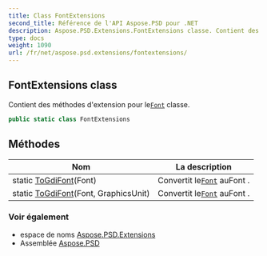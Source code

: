 ```yaml
---
title: Class FontExtensions
second_title: Référence de l'API Aspose.PSD pour .NET
description: Aspose.PSD.Extensions.FontExtensions classe. Contient des méthodes dextension pour leFont classe.
type: docs
weight: 1090
url: /fr/net/aspose.psd.extensions/fontextensions/
---
```

## FontExtensions class

Contient des méthodes d'extension pour le[`Font`](../../aspose.psd/font/) classe.

```csharp
public static class FontExtensions
```

## Méthodes

| Nom | La description |
| --- | --- |
| static [ToGdiFont](../../aspose.psd.extensions/fontextensions/togdifont/#togdifont)(Font) | Convertit le[`Font`](../../aspose.psd/font/) auFont . |
| static [ToGdiFont](../../aspose.psd.extensions/fontextensions/togdifont/#togdifont_1)(Font, GraphicsUnit) | Convertit le[`Font`](../../aspose.psd/font/) auFont . |

### Voir également

* espace de noms [Aspose.PSD.Extensions](../../aspose.psd.extensions/)
* Assemblée [Aspose.PSD](../../)


